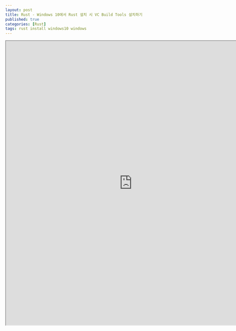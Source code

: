 ```yaml
---
layout: post
title: Rust - Windows 10에서 Rust 설치 시 VC Build Tools 설치하기
published: true
categories: [Rust]
tags: rust install windows10 windows
---
```

<iframe width="800" height="900" src="https://docs.google.com/document/d/e/2PACX-1vQpp4btCTZogjWX1jqdcxKd7ixdzMIWkrrdQ63tDgXtDFDQ--jitMg3Jyx_i2vM2h-81eC7Ki2MDdf9/pub?embedded=true"></iframe>
  